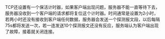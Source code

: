 TCP还设置有一个保活计时器，如果客户端出现问题，服务器不能一直等待下去，服务器没收到一个客户端的请求都将复位这个计时器。时间通常是设置为2小时，若两小时还没有接收到客户端任何数据，服务器会发送一个探测报文段，以后每隔75s都将发送一次，若一连发送10个探测报文还没有反应，服务端认为客户端出现了故障，接着就关闭连接。